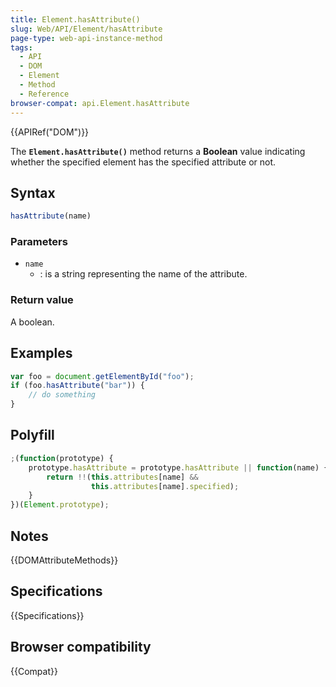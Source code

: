 ```yaml
---
title: Element.hasAttribute()
slug: Web/API/Element/hasAttribute
page-type: web-api-instance-method
tags:
  - API
  - DOM
  - Element
  - Method
  - Reference
browser-compat: api.Element.hasAttribute
---
```

{{APIRef("DOM")}}

The **`Element.hasAttribute()`** method returns a
**Boolean** value indicating whether the specified element has the
specified attribute or not.

## Syntax

```js
hasAttribute(name)
```

### Parameters

- `name`
  - : is a string representing the name of the attribute.

### Return value

A boolean.

## Examples

```js
var foo = document.getElementById("foo");
if (foo.hasAttribute("bar")) {
    // do something
}
```

## Polyfill

```js
;(function(prototype) {
    prototype.hasAttribute = prototype.hasAttribute || function(name) {
        return !!(this.attributes[name] &&
                  this.attributes[name].specified);
    }
})(Element.prototype);
```

## Notes

{{DOMAttributeMethods}}

## Specifications

{{Specifications}}

## Browser compatibility

{{Compat}}
